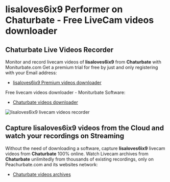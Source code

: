 # lisaloves6ix9 Performer on Chaturbate - Free LiveCam videos downloader

## Chaturbate Live Videos Recorder

Monitor and record livecam videos of **lisaloves6ix9** from **Chaturbate** with Moniturbate.com
Get a premium trial for free by just and only registering with your Email address:
* [lisaloves6ix9 Premium videos downloader](https://moniturbate.com/request-demo-licence-key.html)

Free livecam videos downloader - Moniturbate Software:
* [Chaturbate videos downloader](https://moniturbate.com/moniturbate-download-software.html)

![lisaloves6ix9 livecam videos recorder](https://peachurnet.com/templates/moniturbate-software.png)


## Capture lisaloves6ix9 videos from the Cloud and watch your recordings on Streaming

Without the need of downloading a software, capture **lisaloves6ix9** livecam videos from **Chaturbate** 100% online.
Watch Livecam archives from **Chaturbate** unlimitedly from thousands of existing recordings, only on Peachurbate.com and its websites network:
* [Chaturbate videos archives](https://peachurnet.com/)